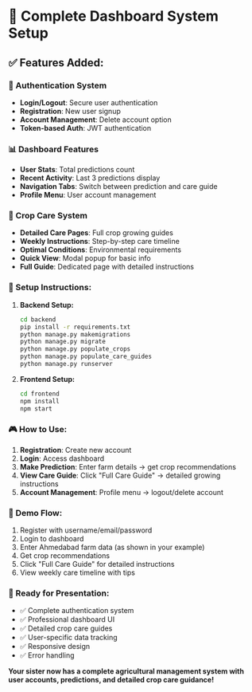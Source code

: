 # 🎯 Complete Dashboard System Setup

## ✅ Features Added:

### 🔐 Authentication System
- **Login/Logout**: Secure user authentication
- **Registration**: New user signup
- **Account Management**: Delete account option
- **Token-based Auth**: JWT authentication

### 📊 Dashboard Features
- **User Stats**: Total predictions count
- **Recent Activity**: Last 3 predictions display
- **Navigation Tabs**: Switch between prediction and care guide
- **Profile Menu**: User account management

### 🌱 Crop Care System
- **Detailed Care Pages**: Full crop growing guides
- **Weekly Instructions**: Step-by-step care timeline
- **Optimal Conditions**: Environmental requirements
- **Quick View**: Modal popup for basic info
- **Full Guide**: Dedicated page with detailed instructions

### 🔧 Setup Instructions:

1. **Backend Setup:**
   ```bash
   cd backend
   pip install -r requirements.txt
   python manage.py makemigrations
   python manage.py migrate
   python manage.py populate_crops
   python manage.py populate_care_guides
   python manage.py runserver
   ```

2. **Frontend Setup:**
   ```bash
   cd frontend
   npm install
   npm start
   ```

### 🎮 How to Use:

1. **Registration**: Create new account
2. **Login**: Access dashboard
3. **Make Prediction**: Enter farm details → get crop recommendations
4. **View Care Guide**: Click "Full Care Guide" → detailed growing instructions
5. **Account Management**: Profile menu → logout/delete account

### 🎯 Demo Flow:
1. Register with username/email/password
2. Login to dashboard
3. Enter Ahmedabad farm data (as shown in your example)
4. Get crop recommendations
5. Click "Full Care Guide" for detailed instructions
6. View weekly care timeline with tips

### 🚀 Ready for Presentation:
- ✅ Complete authentication system
- ✅ Professional dashboard UI
- ✅ Detailed crop care guides
- ✅ User-specific data tracking
- ✅ Responsive design
- ✅ Error handling

**Your sister now has a complete agricultural management system with user accounts, predictions, and detailed crop care guidance!**